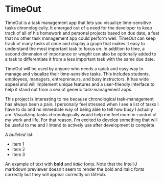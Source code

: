# TimeOut

TimeOut is a task management app that lets you visualize time-sensitive tasks chronologically. It emerged out of a need for the developer to keep track of all of his homework and personal projects based on due date, a feat that no other task management app could perform well. TimeOut can keep track of many tasks at once and display a graph that makes it easy to understand the most important task to focus on. In addition to time, a second dimension of importance or *weight* can also be optionally added to a task to differentiate it from a less important task with the same due date. 

TimeOut will be used by anyone who needs a quick and easy way to manage and visualize their time-sensitive tasks. This includes students, employees, managers, entrepreneurs, and busy instructors. It has wide appeal and will implement unique features and a user-friendly interface to help it stand out from a sea of generic task-management apps. 

This project is interesting to me because chronological task-management has always been a pain. I personally feel stressed when I see a list of tasks I have to do and no immediate way of being able to tell how *busy* I actually am. Visualizing tasks chronologically would help me  feel more in-control of my work and life. For that reason, I'm excited to develop something that will be useful to me and I intend to actively use after development is complete.

A *bulleted* list:
- item 1
- item 2
- item 3

An example of text with **bold** and *italic* fonts.  Note that the IntelliJ markdown previewer doesn't seem to render 
the bold and italic fonts correctly but they will appear correctly on GitHub.